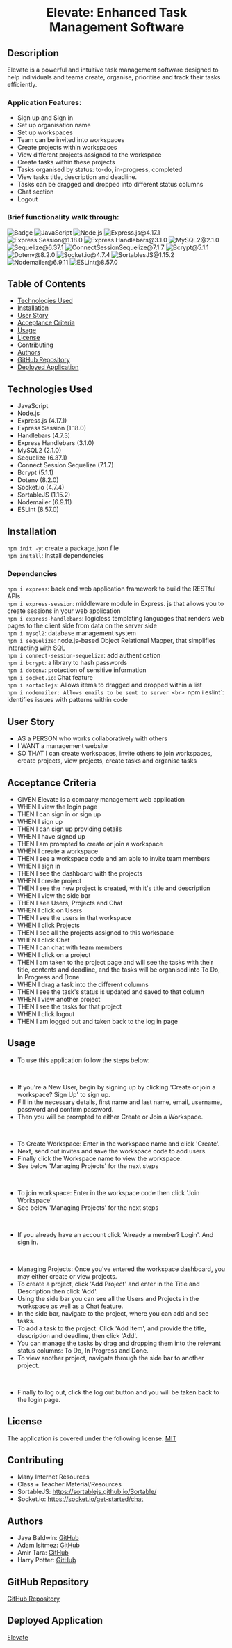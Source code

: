 <br>
  <h1 align="center">Elevate: Enhanced Task Management Software</h1>

## Description

Elevate is a powerful and intuitive task management software designed to help individuals and teams create, organise, prioritise and track their tasks efficiently.

### Application Features:
- Sign up and Sign in 
- Set up organisation name
- Set up workspaces
- Team can be invited into workspaces
- Create projects within workspaces
- View different projects assigned to the workspace
- Create tasks within these projects
- Tasks organised by status: to-do, in-progress, completed
- View tasks title, description and deadline.
- Tasks can be dragged and dropped into different status columns
- Chat section
- Logout


### Brief functionality walk through:

![Badge](https://img.shields.io/badge/License-MIT-yellow.svg) ![JavaScript](https://img.shields.io/badge/JavaScript-red) ![Node.js](https://img.shields.io/badge/Node.js-blue) ![Express.js@4.17.1](https://img.shields.io/badge/Express.js@4.17.1-lightgreen) ![Express Session@1.18.0](https://img.shields.io/badge/ExpressSession@1.18.0-pink) ![Express Handlebars@3.1.0](https://img.shields.io/badge/ExpressHandlebars@3.1.0-yellow) ![MySQL2@2.1.0](https://img.shields.io/badge/MySQL2@2.1.0-purple) ![Sequelize@6.37.1](https://img.shields.io/badge/Sequelize@6.37.1-lightblue) ![ConnectSessionSequelize@7.1.7](https://img.shields.io/badge/ConnectSessionSequelize@7.1.7-lavender) ![Bcrypt@5.1.1](https://img.shields.io/badge/Bcrypt@5.1.1-red) ![Dotenv@8.2.0](https://img.shields.io/badge/Dotenv@8.2.0-blue) ![Socket.io@4.7.4](https://img.shields.io/badge/Socket.io@4.7.4-lightgreen) ![SortablesJS@1.15.2](https://img.shields.io/badge/SortablesJS@1.15.2-pink) ![Nodemailer@6.9.11](https://img.shields.io/badge/Nodemailer@6.9.11-lightblue) ![ESLint@8.57.0](https://img.shields.io/badge/ESLint@8.57.0-lavender)

## Table of Contents

- [Technologies Used](#technologies-used)
- [Installation](#installation)
- [User Story](#user-story)
- [Acceptance Criteria](#acceptance-criteria)
- [Usage](#usage)
- [License](#license)
- [Contributing](#contributing)
- [Authors](#authors)
- [GitHub Repository](#github-repository)
- [Deployed Application](#deployed-application)

## Technologies Used

- JavaScript
- Node.js
- Express.js (4.17.1)
- Express Session (1.18.0)
- Handlebars (4.7.3)
- Express Handlebars (3.1.0)
- MySQL2 (2.1.0)
- Sequelize (6.37.1)
- Connect Session Sequelize (7.1.7)
- Bcrypt (5.1.1)
- Dotenv (8.2.0)
- Socket.io (4.7.4)
- SortableJS (1.15.2)
- Nodemailer (6.9.11)
- ESLint (8.57.0)

## Installation

`npm init -y`: create a package.json file
<br>
`npm install`: install dependencies

### Dependencies

`npm i express`: back end web application framework to build the RESTful APIs
<br>
`npm i express-session`: middleware module in Express. js that allows you to create sessions in your web application
<br>
`npm i express-handlebars`: logicless templating languages that renders web pages to the client side from data on the server side
<br>
`npm i mysql2`: database management system
<br>
`npm i sequelize`: node.js-based Object Relational Mapper, that simplifies interacting with SQL
<br>
`npm i connect-session-sequelize`: add authentication
<br>
`npm i bcrypt`: a library to hash passwords
<br>
`npm i dotenv`: protection of sensitive information
<br>
`npm i socket.io`: Chat feature
<br>
`npm i sortablejs`: Allows items to dragged and dropped within a list
<br>
`npm i nodemailer: Allows emails to be sent to server
<br>
`npm i eslint`: identifies issues with patterns within code
<br>

## User Story
- AS a PERSON who works collaboratively with others
- I WANT a management website
- SO THAT I can create workspaces, invite others to join workspaces, create projects, view projects, create tasks and organise tasks

## Acceptance Criteria

- GIVEN Elevate is a company management web application
- WHEN I view the login page
- THEN I can sign in or sign up
- WHEN I sign up
- THEN I can sign up providing details
- WHEN I have signed up
- THEN I am prompted to create or join a workspace
- WHEN I create a workspace
- THEN I see a workspace code and am able to invite team members
- WHEN I sign in 
- THEN I see the dashboard with the projects
- WHEN I create project
- THEN I see the new project is created, with it's title and description
- WHEN I view the side bar
- THEN I see Users, Projects and Chat
- WHEN I click on Users
- THEN I see the users in that workspace
- WHEN I click Projects
- THEN I see all the projects assigned to this workspace
- WHEN I click Chat
- THEN I can chat with team members
- WHEN I click on a project
- THEN I am taken to the project page and will see the tasks with their title, contents and deadline, and the tasks will be organised into To Do, In Progress and Done
- WHEN I drag a task into the different columns
- THEN I see the task's status is updated and saved to that column
- WHEN I view another project
- THEN I see the tasks for that project
- WHEN I click logout
- THEN I am logged out and taken back to the log in page

## Usage

- To use this application follow the steps below:
<br>

- If you're a New User, begin by signing up by clicking 'Create or join a workspace? Sign Up' to sign up. 
- Fill in the necessary details, first name and last name, email, username, password and confirm password. 
- Then you will be prompted to either Create or Join a Workspace. 
<br>

- To Create Workspace: Enter in the workspace name and click 'Create'. 
- Next, send out invites and save the workspace code to add users. 
- Finally click the Workspace name to view the workspace.
- See below 'Managing Projects' for the next steps
<br>

- To join workspace: Enter in the workspace code then click 'Join Workspace' 
- See below 'Managing Projects' for the next steps
<br>

- If you already have an account click 'Already a member? Login'. And sign in.
<br>

- Managing Projects: Once you've entered the workspace dashboard, you may either create or view projects.
- To create a project, click 'Add Project' and enter in the Title and Description then click 'Add'.
- Using the side bar you can see all the Users and Projects in the workspace as well as a Chat feature.
- In the side bar, navigate to the project, where you can add and see tasks. 
- To add a task to the project: Click 'Add Item', and provide the title, description and deadline, then click 'Add'.
- You can manage the tasks by drag and dropping them into the relevant status columns: To Do, In Progress and Done.
- To view another project, navigate through the side bar to another project. 
<br>

- Finally to log out, click the log out button and you will be taken back to the login page.

## License

The application is covered under the following license: [MIT](https://opensource.org/licenses/MIT)

## Contributing
- Many Internet Resources
- Class + Teacher Material/Resources
- SortableJS: https://sortablejs.github.io/Sortable/
- Socket.io: https://socket.io/get-started/chat

## Authors

- Jaya Baldwin: [GitHub](https://github.com/jayabaldwin)
- Adam Isitmez: [GitHub](https://github.com/AdamIsitmez)
- Amir Tara: [GitHub](https://github.com/Bjorn-Ironsidee)
- Harry Potter: [GitHub](https://github.com/HarryP-GitHub)

## GitHub Repository

[GitHub Repository](https://github.com/jayabaldwin/elevate)

## Deployed Application

[Elevate](https://elevate-task-manager-4dc7b75f392c.herokuapp.com/)

<!-- Add further readme items -->
